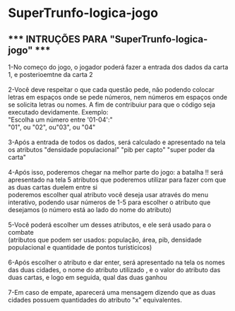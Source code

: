 # SuperTrunfo-logica-jogo

<strong><h2> *** INTRUÇÕES PARA "SuperTrunfo-logica-jogo" ***<br> </h2></strong>

1-No começo do jogo, o jogador poderá fazer a entrada dos dados da carta 1, e posterioemtne da carta 2<br>
<br>
2-Você deve respeitar o que cada questão pede, não podendo colocar letras em espaços onde se pede números, nem números em espaços onde se solicita letras ou nomes. A fim de contribuiur
  para que o código seja executado devidamente. Exemplo:<br>
    "Escolha um número entre '01-04':"<br>
     "01", ou "02", ou"03", ou "04"<br>
     <br>
3-Após a entrada de todos os dados, será calculado e apresentado na tela os atributos "densidade populacional" "pib per capto" "super poder da carta" <br>
<br>
4-Após isso, poderemos chegar na melhor parte do jogo: a batalha !! será apresentado na tela 5 atributos que poderemos utilizar para fazer com que as duas cartas duelem entre si <br>
 poderemos escolher qual atributo você deseja usar através do menu interativo, podendo usar números de 1-5 para escolher o atributo que desejamos (o número está ao lado do nome do atributo)
<br><br>
5-Você poderá escolher um desses atributos, e ele será usado para o combate <br>
(atributos que podem ser usados: população, área, pib, densidade populacional e quantidade de pontos turísticicos)
<br><br>
6-Após escolher o atributo e dar enter, será apresentado na tela os nomes das duas cidades, o nome do atributo utilizado , e o valor do atributo das duas cartas, e logo em seguida, qual das duas ganhou  <br>
<br>
7-Em caso de empate, aparecerá uma mensagem dizendo que as duas cidades possuem quantidades do atributo "x" equivalentes. <br>

  
     
